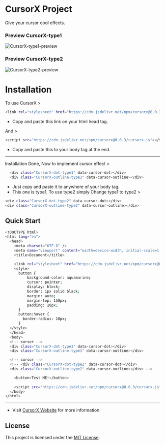 # CursorX Project
Give your cursor cool effects.

### Preview CursorX-type1

![CursorX-type1-preview](https://ik.imagekit.io/iamovi/CursorX/CursorX-type1-preview.gif?updatedAt=1700823392044)

### Preview CursorX-type2

![CursorX-type2-preview](https://ik.imagekit.io/iamovi/CursorX/CursorX-type2-preview.gif?updatedAt=1700823375495)

# Installation

To use CursorX >
```bash
<link rel="stylesheet" href="https://cdn.jsdelivr.net/npm/cursorx@0.0.3/cursorx-style.css">
```
- Copy and paste this link on your html head tag.

And >
```bash
<script src="https://cdn.jsdelivr.net/npm/cursorx@0.0.3/cursorx.js"></script>
```
- Copy and paste this to your body tag at the end.
---
Installation Done, Now to implement cursor effect > 
```bash
  <div class="CursorX-dot-type1" data-cursor-dot></div>
  <div class="CursorX-outline-type1" data-cursor-outline></div>
```
- Just copy and paste it to anywhere of your body tag.
- This one is type1, To use type2 simply Change type1 to type2 >
```bash
<div class="CursorX-dot-type2" data-cursor-dot></div>
<div class="CursorX-outline-type2" data-cursor-outline></div>
```
## Quick Start
```bash
<!DOCTYPE html>
<html lang="en">
  <head>
    <meta charset="UTF-8" />
    <meta name="viewport" content="width=device-width, initial-scale=1.0" />
    <title>Document</title>

    <link rel="stylesheet" href="https://cdn.jsdelivr.net/npm/cursorx@0.0.3/cursorx-style.css">    
    <style>
      button {
          background-color: aquamarine;
          cursor: pointer;
          display: block;
          border: 1px solid black;
          margin: auto;
          margin-top: 150px;
          padding: 10px;
      }
      button:hover {
        border-radius: 10px;
      }
  </style>
  </head>
  <body>
  <!-- cursor -->
  <div class="CursorX-dot-type1" data-cursor-dot></div>
  <div class="CursorX-outline-type1" data-cursor-outline></div>

  <!-- cursor -->
  <!-- <div class="CursorX-dot-type2" data-cursor-dot></div>
  <div class="CursorX-outline-type2" data-cursor-outline></div> -->

    <button>Test ME!</button>
    
    <script src="https://cdn.jsdelivr.net/npm/cursorx@0.0.3/cursorx.js"></script>
  </body>
</html>
```

---

- Visit [CursorX Website](https://iamovi.github.io/CursorX/) for more information.

## License

This project is licensed under the [MIT License](LICENSE).